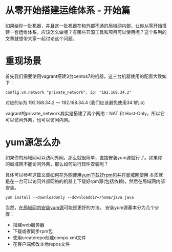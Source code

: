 # 从零开始搭建运维体系 - 开始篇

如果给你一批机器，并且这一批机器在和外部不通的局域网内部，让你从零开始搭建一套运维体系，应该怎么做呢？有哪些开源工具和项目可以使用呢？这个系列的文章就想带大家一起讨论这个问题。

# 重现场景

首先我们需要使用vagrant搭建3台centos7的机器，这三台机器使用的配置大致如下：

```
config.vm.network "private_network", ip: "192.168.34.2"
```

对应的ip为 192.168.34.2 ～ 192.168.34.4  (我们应该避免使用34.1的ip)

vagrant的private_network其实是搭建了两个网络：NAT 和 Host-Only，所以它可以访问外网，也可以访问内网。

# yum源怎么办

如果你的局域网可以访问外网，那么就很简单，直接安装yum源就行了。如果你的局域网不能访问外网，那么如何进行软件安装呢？

具体可以参考这篇文章[如何在外网使用yum下载好rpm包并在局域网使用](https://www.cnblogs.com/wangbaobao/p/6674272.html) 本质就是在一台可以访问外部网络的机器上下载好rpm源(包括依赖)，然后在局域网内部安装。
```
yum install --downloadonly --downloaddir=/home/java java
```

当然，[在局域网内安装yum源](https://www.tecmint.com/setup-local-http-yum-repository-on-centos-7/)可能是更好的方法。
安装yum源基本分为几个步骤：
* 搭建web服务器
* 下载或者同步rpm包
* 使用createrepo创建comps.xml文件
* 在客户端修改本地repos文件
